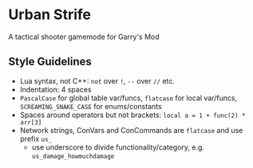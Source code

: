 # Urban Strife
A tactical shooter gamemode for Garry's Mod

## Style Guidelines

- Lua syntax, not C++: ``not`` over ``!``, ``--`` over ``//`` etc.
- Indentation: 4 spaces
- ``PascalCase`` for global table var/funcs, ``flatcase`` for local var/funcs, ``SCREAMING_SNAKE_CASE`` for enums/constants
- Spaces around operators but not brackets: ``local a = 1 + func(2) * arr[3]``
- Network strings, ConVars and ConCommands are ``flatcase`` and use prefix ``us_``
  - use underscore to divide functionality/category, e.g.  ``us_damage_howmuchdamage``